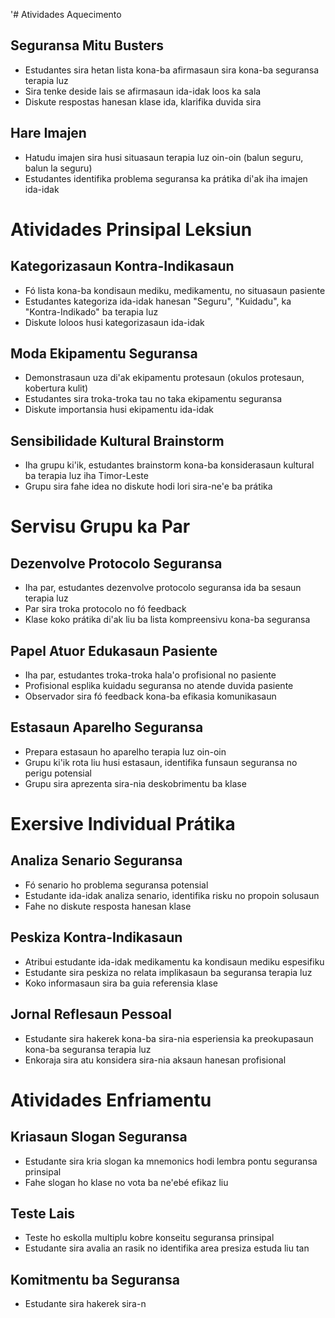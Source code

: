 '# Atividades Aquecimento

## Seguransa Mitu Busters
- Estudantes sira hetan lista kona-ba afirmasaun sira kona-ba seguransa terapia luz
- Sira tenke deside lais se afirmasaun ida-idak loos ka sala
- Diskute respostas hanesan klase ida, klarifika duvida sira

## Hare Imajen
- Hatudu imajen sira husi situasaun terapia luz oin-oin (balun seguru, balun la seguru)
- Estudantes identifika problema seguransa ka prátika di'ak iha imajen ida-idak

# Atividades Prinsipal Leksiun

## Kategorizasaun Kontra-Indikasaun
- Fó lista kona-ba kondisaun mediku, medikamentu, no situasaun pasiente
- Estudantes kategoriza ida-idak hanesan "Seguru", "Kuidadu", ka "Kontra-Indikado" ba terapia luz
- Diskute loloos husi kategorizasaun ida-idak

## Moda Ekipamentu Seguransa
- Demonstrasaun uza di'ak ekipamentu protesaun (okulos protesaun, kobertura kulit)
- Estudantes sira troka-troka tau no taka ekipamentu seguransa
- Diskute importansia husi ekipamentu ida-idak

## Sensibilidade Kultural Brainstorm
- Iha grupu ki'ik, estudantes brainstorm kona-ba konsiderasaun kultural ba terapia luz iha Timor-Leste
- Grupu sira fahe idea no diskute hodi lori sira-ne'e ba prátika

# Servisu Grupu ka Par 

## Dezenvolve Protocolo Seguransa
- Iha par, estudantes dezenvolve protocolo seguransa ida ba sesaun terapia luz
- Par sira troka protocolo no fó feedback
- Klase koko prátika di'ak liu ba lista kompreensivu kona-ba seguransa

## Papel Atuor Edukasaun Pasiente
- Iha par, estudantes troka-troka hala'o profisional no pasiente
- Profisional esplika kuidadu seguransa no atende duvida pasiente
- Observador sira fó feedback kona-ba efikasia komunikasaun

## Estasaun Aparelho Seguransa
- Prepara estasaun ho aparelho terapia luz oin-oin
- Grupu ki'ik rota liu husi estasaun, identifika funsaun seguransa no perigu potensial
- Grupu sira aprezenta sira-nia deskobrimentu ba klase

# Exersive Individual Prátika 

## Analiza Senario Seguransa
- Fó senario ho problema seguransa potensial
- Estudante ida-idak analiza senario, identifika risku no propoin solusaun
- Fahe no diskute resposta hanesan klase

## Peskiza Kontra-Indikasaun
- Atribui estudante ida-idak medikamentu ka kondisaun mediku espesifiku
- Estudante sira peskiza no relata implikasaun ba seguransa terapia luz
- Koko informasaun sira ba guia referensia klase

## Jornal Reflesaun Pessoal
- Estudante sira hakerek kona-ba sira-nia esperiensia ka preokupasaun kona-ba seguransa terapia luz
- Enkoraja sira atu konsidera sira-nia aksaun hanesan profisional

# Atividades Enfriamentu 

## Kriasaun Slogan Seguransa
- Estudante sira kria slogan ka mnemonics hodi lembra pontu seguransa prinsipal
- Fahe slogan ho klase no vota ba ne'ebé efikaz liu

## Teste Lais
- Teste ho eskolla multiplu kobre konseitu seguransa prinsipal
- Estudante sira avalia an rasik no identifika area presiza estuda liu tan

## Komitmentu ba Seguransa
- Estudante sira hakerek sira-n